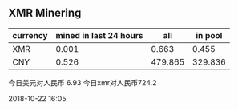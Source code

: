 ## XMR Minering

|currency|mined in last 24 hours|all|in pool|
|---|---|---|---|
|XMR|0.001|0.663|0.455|
|CNY|0.526|479.865|329.836|

今日美元对人民币 6.93	今日xmr对人民币724.2


2018-10-22 16:05